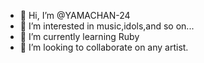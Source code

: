 - 👋 Hi, I’m @YAMACHAN-24
- 👀 I’m interested in music,idols,and so on...
- 🌱 I’m currently learning Ruby
- 💞️ I’m looking to collaborate on any artist.

<!---
YAMACHAN-24/YAMACHAN-24 is a ✨ special ✨ repository because its `README.md` (this file) appears on your GitHub profile.
You can click the Preview link to take a look at your changes.
--->
